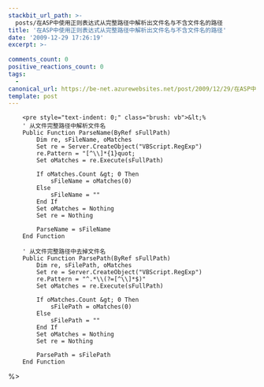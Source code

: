 ```yaml
---
stackbit_url_path: >-
  posts/在ASP中使用正则表达式从完整路径中解析出文件名与不含文件名的路径
title: '在ASP中使用正则表达式从完整路径中解析出文件名与不含文件名的路径'
date: '2009-12-29 17:26:19'
excerpt: >-
  
comments_count: 0
positive_reactions_count: 0
tags: 
  - 
canonical_url: https://be-net.azurewebsites.net/post/2009/12/29/在ASP中使用正则表达式从完整路径中解析出文件名与不含文件名的路径
template: post
---
```


        <pre style="text-indent: 0;" class="brush: vb">&lt;%
        ' 从文件完整路径中解析文件名
        Public Function ParseName(ByRef sFullPath)
            Dim re, sFileName, oMatches
            Set re = Server.CreateObject("VBScript.RegExp")
            re.Pattern = "[^\\]*{1}quot;
            Set oMatches = re.Execute(sFullPath)
            
            If oMatches.Count &gt; 0 Then
                sFileName = oMatches(0)
            Else
                sFileName = ""
            End If
            Set oMatches = Nothing
            Set re = Nothing
            
            ParseName = sFileName
        End Function
        
        ' 从文件完整路径中去掉文件名
        Public Function ParsePath(ByRef sFullPath)
            Dim re, sFilePath, oMatches
            Set re = Server.CreateObject("VBScript.RegExp")
            re.Pattern = "^.*\\(?=[^\\]*$)"
            Set oMatches = re.Execute(sFullPath)
            
            If oMatches.Count &gt; 0 Then
                sFilePath = oMatches(0)
            Else
                sFilePath = ""
            End If
            Set oMatches = Nothing
            Set re = Nothing
            
            ParsePath = sFilePath
        End Function
%&gt;
</pre>
      